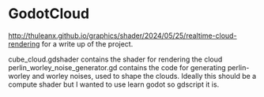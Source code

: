 # GodotCloud

http://thuleanx.github.io/graphics/shader/2024/05/25/realtime-cloud-rendering for a write up of the project.
 
cube_cloud.gdshader contains the shader for rendering the cloud
perlin_worley_noise_generator.gd contains the code for generating perlin-worley and worley noises, used to shape the clouds. Ideally this should be a compute shader but I wanted to use learn godot so gdscript it is.
